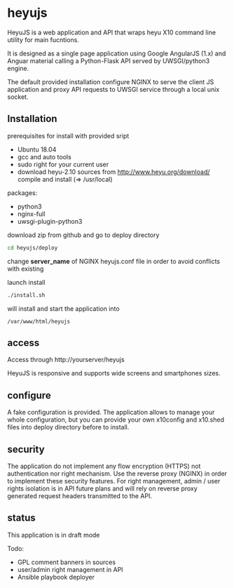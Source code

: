 # heyujs
HeyuJS is a web application and API that wraps heyu X10 command line utility for main fucntions.

It is designed as a single page application using Google AngularJS (1.x) and Anguar material calling a Python-Flask API served by UWSGI/python3 engine.

The default provided installation configure NGINX to serve the client JS application and proxy API requests to UWSGI service through a local unix socket.

## Installation

prerequisites for install with provided sript
- Ubuntu 18.04
- gcc and auto tools
- sudo right for your current user
- download heyu-2.10 sources from http://www.heyu.org/download/ compile and install (=> /usr/local)

packages:
- python3
- nginx-full
- uwsgi-plugin-python3

download zip from github and go to deploy directory
```bash
cd heyujs/deploy
```
change **server_name** of NGINX heyujs.conf file in order to avoid conflicts with existing

launch install
```bash
./install.sh
```

will install and start the application into 

```/var/www/html/heyujs```

## access

Access through http://yourserver/heyujs

HeyuJS is responsive and supports wide screens and smartphones sizes.

## configure

A fake configuration is provided. The application allows to manage your whole configuration, but you can provide your own x10config and x10.shed files into deploy directory before to install.

## security

The application do not implement any flow encryption (HTTPS) not authentication nor right mechanism.
Use the reverse proxy (NGINX) in order to implement these security features.
For right management, admin / user rights isolation is in API future plans and will rely on reverse proxy generated request headers transmitted to the API.

## status

This application is in draft mode

Todo:
- GPL comment banners in sources
- user/admin right management in API
- Ansible playbook deployer


